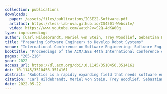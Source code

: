 ```yaml
---
collection: publications
downloads:
  paper: /assets/files/publications/ICSE22-Software.pdf
  artifact: https://less-lab-uva.github.io/CS4501-Website/
  video: https://www.youtube.com/watch?v=S2Q-4dKW00g
type: inproceedings
author: [Carl Hildebrandt, Meriel von Stein, Trey Woodlief, Sebastian Elbaum]
title: "Preparing Software Engineers to Develop Robot Systems"
venue: "International Conference on Software Engineering: Software Engineering Education and Training Track (ICSE-SEET)"
booktitle: "Proceedings of the ACM/IEEE 44th International Conference on Software Engineering: Software Engineering Education and Training (ICSE-SEET)"
pages: "205-216"
year: 2022
access_url: https://dl.acm.org/doi/10.1145/3510456.3514161
doi: 10.1145/3510456.3514161
abstract: "Robotics is a rapidly expanding field that needs software engineers. Most of our undergraduates, however, are not equipped to manage the unique challenges associated with the development of software for modern robots. In this work we introduce a course we have designed and delivered to better prepare students to develop software for robot systems. The course is unique in that: 1) it emphasizes the distinctive challenges of software development for robots paired with the software engineering techniques that may help manage those challenges, 2) it provides many opportunities for experiential learning across the robotics and software engineering interface, and 3) it lowers the barriers for learning how to build such systems. We describe the principles and innovations of the course, its content and delivery, and finish with the lessons we have learned."
citation: "Carl Hildebrandt, Meriel von Stein, Trey Woodlief, Sebastian Elbaum. 2022. Preparing Software Engineers to Develop Robot Systems. In <i>Proceedings of the ACM/IEEE 44th International Conference on Software Engineering: Software Engineering Education and Training. (ICSE-SEET)</i>. 205-216. https://doi.org/10.1145/3510456.3514161"
date: 2022-05-22
---
```




